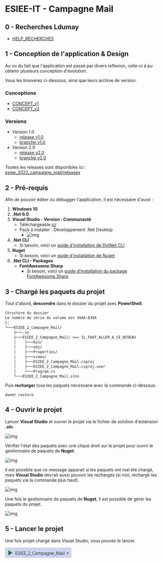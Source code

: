 # ESIEE-IT - Campagne Mail

## 0 - Recherches Ldumay

- [HELP_RECHERCHES](HELP_RECHERCHES.md)

## 1 - Conception de l'application & Design

Au vu du fait que l'application est passé par divers reflexion, celle-ci à pu obtenir plusieurs conception d'évolution.

Vous les trouverez ci-dessous, ainsi que leurs archive de version.

### Conceptions

- [CONCEPT_v1](CONCEPT_v1.md)
- [CONCEPT_v2](CONCEPT_v2.md)

### Versions

- Version 1.0
  - [release v1.0](https://github.com/ldumay/esiee_2022_campagne_mail/releases/tag/v1.0)
  - [branche v1.0](https://github.com/ldumay/esiee_2022_campagne_mail/tree/v1.0)
- Version 2.0
  - [release v2.0](https://github.com/ldumay/esiee_2022_campagne_mail/releases/tag/v2.0)
  - [branche v2.0](https://github.com/ldumay/esiee_2022_campagne_mail/tree/v2.0)

Toutes les releases sont disponibles ici : [esiee_2022_campagne_mail/releases](https://github.com/ldumay/esiee_2022_campagne_mail/releases) 

## 2 - Pré-requis

Afin de pouvoir éditer ou débugger l'application, il est nécessaire d'avoir :

1. **Windows 10**
2. **.Net 6.0**
3. **Visual Studio - Version : Communauté**
    - Téléchargeable [ici](https://visualstudio.microsoft.com/fr/downloads/)
    - Pack à installer : Développement .Net Desktop
      - ![img](_img/Visual_Studio_Installer.png)
4. **.Net CLI**
    - Si besoin, voici un [guide d'installation de DotNet CLI](Install_DotNet_CLI.md)
5. **Nuget**
    - Si besoin, voici un [guide d'installation de Nuget](Install_Nuget.md)
6. **.Net CLI - Packages**
    - **FontAwesome.Sharp**
        - Si besoin, voici un [guide d'installation du package FontAwesome.Sharp](Install_DotNet_CLI_FontAwesome_Sharp.md)

## 3 - Chargé les paquets du projet

Tout d'abord, **descendre** dans le dossier du projet avec **PowerShell**.

```
Structure du dossier
Le numéro de série du volume est 36A6-D39A
C:
└───ESIEE_2_Campagne_Mail/
    ├───.vs
    ├───ESIEE_2_Campagne_Mail/ <== IL_FAUT_ALLER_A_CE_NIVEAU
    │    ├───bin/
    │    ├───obj/
    │    ├───Properties/
    │    ├───views/
    │    ├───ESIEE_2_Campagne_Mail.csproj
    │    ├───ESIEE_2_Campagne_Mail.csproj.user
    │    └───Program.cs
    └───ESIEE_2_Campagne_Mail.slnn
```

Puis **recharger** tous les paquets nécessaire avec la commande ci-dessous.

```
donet restore
```

## 4 - Ouvrir le projet

Lancer **Visual Studio** et ouvrer le projet via le fichier de solution d'extension **.sln**.

![img](_img/004.png)

Vérifier l'état des paquets avec une clique droit sur le projet pour ouvrir le gestionnaire de paquets de **Nuget**.

![img](_img/005.png)

Il est possible que ce message apparait si les paquets ont mal été chargé, mais **Visual Studio** devrait aussi pouvoir les rechargés (si non, rechargé les paquets via la commande plus haut).

![img](_img/006.png)

Une fois le gestionnaire de paquets de **Nuget**, il est possible de gérer les paquets du projet.

![img](_img/007.png)

## 5 - Lancer le projet

Une fois projet chargé dans Visual Studio, vous pouvez le lancer.

![img](_img/start.png)
